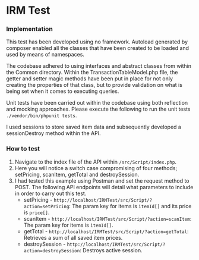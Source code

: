 IRM Test
===============================

### Implementation

This test has been developed using no framework. Autoload generated by composer enabled all the classes that have been created to be loaded and used by means of namespaces. 

The codebase adhered to using interfaces and abstract classes from within the Common directory. Within the TransactionTableModel.php file, the getter and setter magic methods have been put in place for not only creating the properties of that class, but to provide validation on what is being set when it comes to executing queries.

Unit tests have been carried out within the codebase using both reflection and mocking approaches. Please execute the following to run the unit tests `./vendor/bin/phpunit tests`.

I used sessions to store saved item data and subsequently developed a sessionDestroy method within the API.

### How to test

1. Navigate to the index file of the API within `/src/Script/index.php`.
2. Here you will notice a switch case compromising of four methods; setPricing, scanItem, getTotal and destroySession.
3. I had tested this example using Postman and set the request method to POST. The following API endpoints will detail what parameters to include in order to carry out this test.
    * setPricing - `http://localhost/IRMTest/src/Script/?action=setPricing`: The param key for items is `itemId[]` and its price is `price[]`.
    * scanItem - `http://localhost/IRMTest/src/Script/?action=scanItem`: The param key for items is `itemId[]`.
    * getTotal - `http://localhost/IRMTest/src/Script/?action=getTotal`: Retrieves a sum of all saved item prices.
    * destroySession - `http://localhost/IRMTest/src/Script/?action=destroySession`: Destroys active session. 